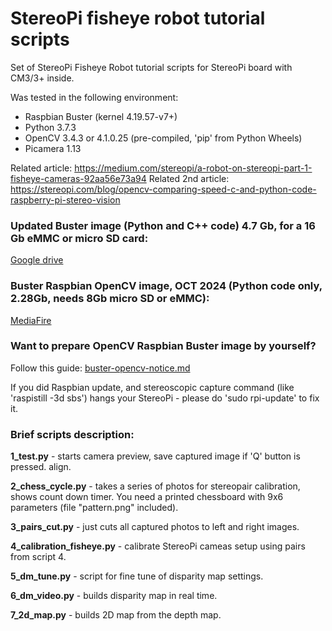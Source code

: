StereoPi fisheye robot tutorial scripts
===========

Set of StereoPi Fisheye Robot tutorial scripts for StereoPi board with CM3/3+ inside.

Was tested in the following environment:
* Raspbian Buster (kernel 4.19.57-v7+)
* Python 3.7.3 
* OpenCV 3.4.3 or 4.1.0.25 (pre-compiled, 'pip' from Python Wheels)
* Picamera 1.13

Related article: https://medium.com/stereopi/a-robot-on-stereopi-part-1-fisheye-cameras-92aa56e73a94
Related 2nd article: https://stereopi.com/blog/opencv-comparing-speed-c-and-python-code-raspberry-pi-stereo-vision

### Updated Buster image (Python and C++ code) 4.7 Gb, for a 16 Gb eMMC or micro SD card:

[Google drive](https://drive.google.com/file/d/1xlkvZMl9gJGm4Gy1oVlGknHywDnvy5gS/view?usp=sharing)

### Buster Raspbian OpenCV image, OCT 2024 (Python code only, 2.28Gb, needs 8Gb micro SD or eMMC):

[MediaFire]([https://drive.google.com/file/d/1eIt-qJDd_aeyK72cqOgRzUGfm5TZmfMD/view?usp=sharing](https://www.mediafire.com/folder/nzr90vj8wp1l3/StereoPi_Images))


### Want to prepare OpenCV Raspbian Buster image by yourself?

Follow this guide: [buster-opencv-notice.md](https://github.com/realizator/stereopi-fisheye-robot/blob/master/buster-opencv-notice.md)

If you did Raspbian update, and stereoscopic capture command (like 'raspistill -3d sbs') hangs your StereoPi - please do 'sudo rpi-update' to fix it.

### Brief scripts description:

**1_test.py** - starts camera preview, save captured image if 'Q' button is pressed. 
align.

**2_chess_cycle.py** - takes a series of photos for stereopair calibration, shows count
down timer. You need a printed chessboard with 9x6 parameters (file "pattern.png" included).

**3_pairs_cut.py** - just cuts all captured photos to left and right images.

**4_calibration_fisheye.py** - calibrate StereoPi cameas setup using pairs from script 4.

**5_dm_tune.py** - script for fine tune of disparity map settings.

**6_dm_video.py** - builds disparity map in real time.


**7_2d_map.py** - builds 2D map from the depth map.



